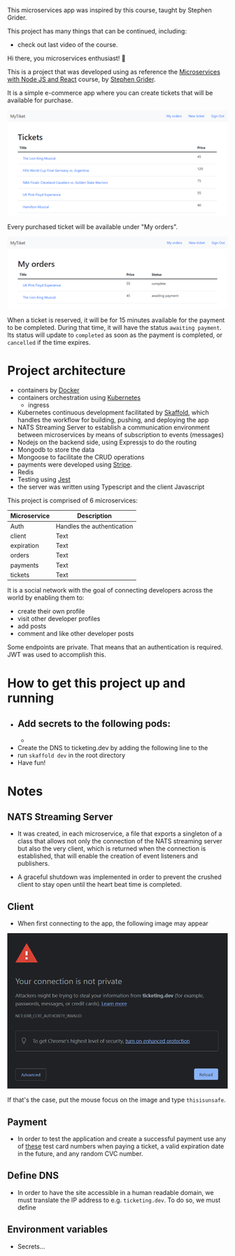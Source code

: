 This microservices app was inspired by this course, taught by Stephen Grider.

This project has many things that can be continued, including:

- check out last video of the course.

Hi there, you microservices enthusiast! 🤠

This is a project that was developed using as reference the [Microservices with Node JS and React](https://www.udemy.com/course/microservices-with-node-js-and-react/) course, by [Stephen Grider](https://twitter.com/ste_grider).

It is a simple e-commerce app where you can create tickets that will be available for purchase.

![tickets](./img/tickets.png)

Every purchased ticket will be available under "My orders".

![orders](./img/orders.png)

When a ticket is reserved, it will be for 15 minutes available for the payment to be completed. During that time, it will have the status `awaiting payment`. Its status will update to `completed` as soon as the payment is completed, or `cancelled` if the time expires.

# Project architecture

- containers by [Docker](https://www.docker.com/)
- containers orchestration using [Kubernetes](https://kubernetes.io/)
  - ingress
- Kubernetes continuous development facilitated by [Skaffold](https://skaffold.dev/), which handles the workflow for building, pushing, and deploying the app
- NATS Streaming Server to establish a communication environment between microservices by means of subscription to events (messages)
- Nodejs on the backend side, using Expressjs to do the routing
- Mongodb to store the data
- Mongoose to facilitate the CRUD operations
- payments were developed using [Stripe](https://stripe.com/en-gb).
- Redis
- Testing using [Jest](https://jestjs.io/)
- the server was written using Typescript and the client Javascript

This project is comprised of 6 microservices:

| Microservice | Description                |
| ------------ | -------------------------- |
| Auth         | Handles the authentication |
| client       | Text                       |
| expiration   | Text                       |
| orders       | Text                       |
| payments     | Text                       |
| tickets      | Text                       |

It is a social network with the goal of connecting developers across the world by enabling them to:

- create their own profile
- visit other developer profiles
- add posts
- comment and like other developer posts

Some endpoints are private. That means that an authentication is required. JWT was used to accomplish this.

# How to get this project up and running

- ## Add secrets to the following pods:
  -
- Create the DNS to ticketing.dev by adding the following line to the
- run `skaffold dev` in the root directory
- Have fun!

# Notes

## NATS Streaming Server

- It was created, in each microservice, a file that exports a singleton of a class that allows not only the connection of the NATS streaming server but also the very client, which is returned when the connection is established, that will enable the creation of event listeners and publishers.

- A graceful shutdown was implemented in order to prevent the crushed client to stay open until the heart beat time is completed.

## Client

- When first connecting to the app, the following image may appear

![initial client window](./img/browser-blocker.png)

If that's the case, put the mouse focus on the image and type `thisisunsafe`.

## Payment

- In order to test the application and create a successful payment use any of [these](https://stripe.com/docs/testing#cards) test card numbers when paying a ticket, a valid expiration date in the future, and any random CVC number.

## Define DNS

- In order to have the site accessible in a human readable domain, we must translate the IP address to e.g. `ticketing.dev`. To do so, we must define

## Environment variables

- Secrets...
